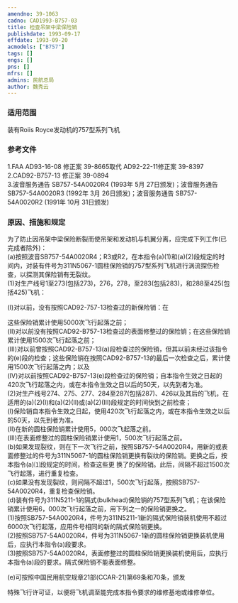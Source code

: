 ```yaml
---
amendno: 39-1063  
cadno: CAD1993-B757-03  
title: 检查吊架中梁保险销  
publishdate: 1993-09-17  
effdate: 1993-09-20  
acmodels: ["B757"]  
tags: []  
engs: []  
pns: []  
mfrs: []  
admins: 民航总局  
author: 魏秀云  
---
```

  
### 适用范围  
装有Roiis Royce发动机的757型系列飞机  
  
<!--more-->  
### 参考文件  
  1.FAA AD93-16-08 修正案 39-8665取代 AD92-22-11修正案 39-8397  
2.CAD92-B757-13 修正案 39-0894  
  3.波音服务通告 SB757-54A0020R4 (1993年 5月 27日颁发)；波音服务通告 SB757-54A0020R3 (1992年 3月 26日颁发)；波音服务通告 SB757-54A0020R2 (1991年 10月 31日颁发)  
  
### 原因、措施和规定  

  为了防止因吊架中梁保险断裂而使吊架和发动机与机翼分离，应完成下列工作(已完成者除外)：  
  (a)按照波音SB757-54A0020R4；R3或R2，在本指令(a)(1)和(a)(2)段规定的时间内，对装有件号为311N5067-1圆柱保险销的757型系列飞机进行涡流探伤检查，以探测其保险销有无裂纹。  
  (1)对生产线号1至273(包括273)，276，278，至283(包括283)，和288至425(包括425)飞机：  
  
(Ⅰ)对以前，没有按照CAD92-757-13检查过的新保险销：在  
  
这些保险销累计使用5000次飞行起落之前；  
(Ⅱ)对以前没有按照CAD92-B757-13检查过的表面修整过的保险销；在这些保险销累计使用1500次飞行起落之前；  
(Ⅲ)对以前曾按照CAD92-B757-13(a)段检查过的保险销，但其以前未经过该指令的(e)段的检查；这些保险销在按照CAD92-B757-13的最后一次检查之后，累计使用1500次飞行起落之内；以及  
  (Ⅳ)对以前按照CAD92-B757-13(e)段检查过的保险销；自本指令生效之日起的420次飞行起落之内，或在本指令生效之日以后的50天，以先到者为准。  
  (2)对生产线号274、275、277、284至287(包括287)、426以及其后的飞机，在适用的(a)(2)(Ⅰ)和(a)(2)(Ⅱ)或(a)(2)(Ⅲ)段规定的时间快到之前检查；  
  (Ⅰ)保险销自本指令生效之日起，使用420次飞行起落之内，或在本指令生效之以后的50天，以先到者为准。  
(Ⅱ)在新的圆柱保险销累计使用5，000次飞起落之前。  
(Ⅲ)在表面修整过的圆柱保险销累计使用1，500次飞行起落之前。  
  (b)如果发现裂纹，则在下一次飞行之前，按照SB757-54A0020R4，用新的或表面修整过的件号为311N5067-1的圆柱保险销更换有裂纹的保险销。更换之后，按本指令(a)⑴段规定的时间，检查这些更  换了的保险销。此后，间隔不超过1500次飞行起落，进行重复检查。  
  (c)如果没有发现裂纹，则间隔不超过1，500次飞行起落，按照SB757-54A0020R4，重复检查保险销。  
  (d)装有件号为311N5211-1的隔式(bulkhead)保险销的757型系列飞机；在该保险销累计使用6，000次飞行起落之前，用下列之一的保险销更换之。  
  (1)按照SB757-54A0020R4，件号为311N5211-1新的隔式保险销装机使用不超过6000次飞行起落，应用件号相同的新的隔式保险销更换。  
  (2)按照SB757-54A0020R4，件号为311N5067-1新的圆柱保险销更换装机使用后，应执行本指令(a)段要求。  
  (3)按照SB757-54A0020R4，表面修整过的圆柱保险销更换装机使用后，应执行本指令(a)段的要求。隔式保险销不能表面修整。  
  
(e)可按照中国民用航空规章21部(CCAR-21)第69条和70条，颁发  
  
特殊飞行许可证，以便将飞机调至能完成本指令要求的维修基地或维修单位。  
